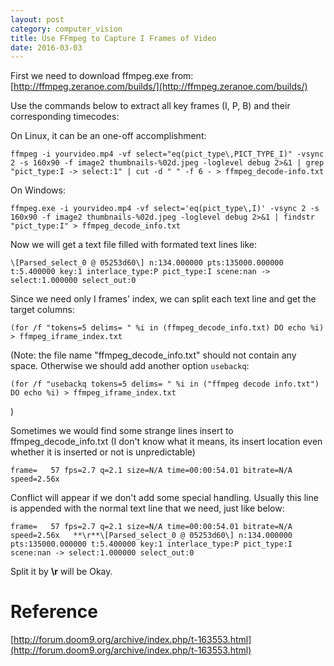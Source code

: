 ```yaml
---
layout: post
category: computer_vision
title: Use FFmpeg to Capture I Frames of Video
date: 2016-03-03
---
```


First we need to download ffmpeg.exe from: [http://ffmpeg.zeranoe.com/builds/](http://ffmpeg.zeranoe.com/builds/)

Use the commands below to extract all key frames (I, P, B) and their corresponding timecodes:

On Linux, it can be an one-off accomplishment:

```
ffmpeg -i yourvideo.mp4 -vf select="eq(pict_type\,PICT_TYPE_I)" -vsync 2 -s 160x90 -f image2 thumbnails-%02d.jpeg -loglevel debug 2>&1 | grep "pict_type:I -> select:1" | cut -d " " -f 6 - > ffmpeg_decode-info.txt
```

On Windows:

```
ffmpeg.exe -i yourvideo.mp4 -vf select='eq(pict_type\,I)' -vsync 2 -s 160x90 -f image2 thumbnails-%02d.jpeg -loglevel debug 2>&1 | findstr "pict_type:I" > ffmpeg_decode_info.txt
```

Now we will get a text file filled with formated text lines like:

```
\[Parsed_select_0 @ 05253d60\] n:134.000000 pts:135000.000000 t:5.400000 key:1 interlace_type:P pict_type:I scene:nan -> select:1.000000 select_out:0
```

Since we need only I frames' index, we can split each text line and get the target columns:

```
(for /f "tokens=5 delims= " %i in (ffmpeg_decode_info.txt) DO echo %i) > ffmpeg_iframe_index.txt
```

(Note: the file name "ffmpeg_decode_info.txt" should not contain any space. 
Otherwise we should add another option `usebackq`:

```
(for /f "usebackq tokens=5 delims= " %i in ("ffmpeg decode info.txt") DO echo %i) > ffmpeg_iframe_index.txt
```

)

Sometimes we would find some strange lines insert to ffmpeg_decode_info.txt 
(I don't know what it means, its insert location even whether it is inserted or not is unpredictable)

```
frame=   57 fps=2.7 q=2.1 size=N/A time=00:00:54.01 bitrate=N/A speed=2.56x   
```

Conflict will appear if we don't add some special handling. 
Usually this line is appended with the normal text line that we need, just like below:

```
frame=   57 fps=2.7 q=2.1 size=N/A time=00:00:54.01 bitrate=N/A speed=2.56x   **\r**\[Parsed_select_0 @ 05253d60\] n:134.000000 pts:135000.000000 t:5.400000 key:1 interlace_type:P pict_type:I scene:nan -> select:1.000000 select_out:0
```

Split it by **\r** will be Okay.

# Reference

[http://forum.doom9.org/archive/index.php/t-163553.html](http://forum.doom9.org/archive/index.php/t-163553.html)
